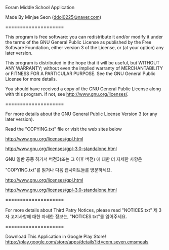 Eoram Middle School Application

Made By Minjae Seon (ddol0225@naver.com)

====================

This program is free software: you can redistribute it and/or modify
it under the terms of the GNU General Public License as published by
the Free Software Foundation, either version 3 of the License, or
(at your option) any later version.

This program is distributed in the hope that it will be useful,
but WITHOUT ANY WARRANTY; without even the implied warranty of
MERCHANTABILITY or FITNESS FOR A PARTICULAR PURPOSE.  See the
GNU General Public License for more details.

You should have received a copy of the GNU General Public License
along with this program.  If not, see <http://www.gnu.org/licenses/>.

====================

For more details about the GNU General Public License Version 3 (or any later version).

Read the "COPYING.txt" file or visit the web sites below

http://www.gnu.org/licenses/gpl.html

http://www.gnu.org/licenses/gpl-3.0-standalone.html

GNU 일반 공중 허가서 버전3(또는 그 이후 버전) 에 대한 더 자세한 사항은

"COPYING.txt"를 읽거나 다음 웹사이트들를 방문하세요. 

http://www.gnu.org/licenses/gpl.html

http://www.gnu.org/licenses/gpl-3.0-standalone.html

====================

For more details about Third Patry Notices, please read "NOTICES.txt"
제 3자 고지사항에 대한 자세한 정보는, "NOTICES.txt"를 읽어주세요.

====================

Download This Application in Google Play Store!
https://play.google.com/store/apps/details?id=com.seven.emsmeals
